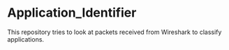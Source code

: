 # Application_Identifier
This repository tries to look at packets received from Wireshark to classify applications. 

